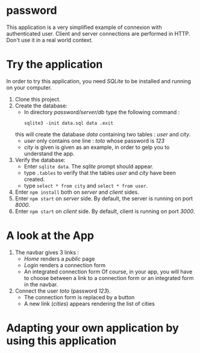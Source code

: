 # password
This application is a very simplified example of connexion with authenticated user. Client and server connections are performed in HTTP. Don't use it in a real world context.

# Try the application
In order to try this application, you need *SQLite* to be installed and running on your computer.

1. Clone this project.
1. Create the database:
    - In directory *password/server/db* type the following command :
        ```
        sqlite3 -init data.sql data .exit
        ```
    this will create the database *data* containing two tables : *user* and *city*. 
    - *user* only contains one line : *toto* whose password is *123*
    - *city* is given is given as an example, in order to gelp you to understand the app.
1. Verify the database:
    - Enter `sqlite data`. The *sqlite* prompt should appear.
    - type `.tables` to verify that the tables *user* and *city* have been created.
    - type `select * from city` and `select * from user`.
1. Enter `npm install` both on *server* and *client* sides. 
1. Enter `npm start` on *server* side. By default, the server is running on port *8000*.
1. Enter `npm start` on *client* side. By default, client is running on port *3000*.

# A look at the App
1. The navbar gives 3 links :
    - *Home* renders a *public* page
    - *Login* renders a connection form
    - An integrated connection form
Of course, in your app, you will have to choose between a link to a connection form or an integrated form in the navbar.
1. Connect the user *toto* (password *123*).
    - The connection form is replaced by a button
    - A new link (*cities*) appears rendering the list of cities

# Adapting your own application by using this application


